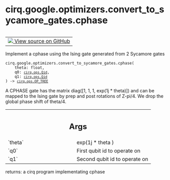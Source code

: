 <div itemscope itemtype="http://developers.google.com/ReferenceObject">
<meta itemprop="name" content="cirq.google.optimizers.convert_to_sycamore_gates.cphase" />
<meta itemprop="path" content="Stable" />
</div>

# cirq.google.optimizers.convert_to_sycamore_gates.cphase

<!-- Insert buttons and diff -->

<table class="tfo-notebook-buttons tfo-api" align="left">

<td>
  <a target="_blank" href="https://github.com/quantumlib/cirq/tree/master/cirq/google/optimizers/convert_to_sycamore_gates.py">
    <img src="https://www.tensorflow.org/images/GitHub-Mark-32px.png" />
    View source on GitHub
  </a>
</td>
</table>



Implement a cphase using the Ising gate generated from 2 Sycamore gates

<pre class="devsite-click-to-copy prettyprint lang-py tfo-signature-link">
<code>cirq.google.optimizers.convert_to_sycamore_gates.cphase(
    theta: float,
    q0: <a href="../../../../cirq/ops/Qid.md"><code>cirq.ops.Qid</code></a>,
    q1: <a href="../../../../cirq/ops/Qid.md"><code>cirq.ops.Qid</code></a>
) -> <a href="../../../../cirq/ops/OP_TREE.md"><code>cirq.ops.OP_TREE</code></a>
</code></pre>



<!-- Placeholder for "Used in" -->

A CPHASE gate has the matrix diag([1, 1, 1, exp(1j * theta)]) and can
be mapped to the Ising gate by prep and post rotations of Z-pi/4.
We drop the global phase shift of theta/4.

<!-- Tabular view -->
 <table class="responsive fixed orange">
<colgroup><col width="214px"><col></colgroup>
<tr><th colspan="2"><h2 class="add-link">Args</h2></th></tr>

<tr>
<td>
`theta`
</td>
<td>
exp(1j * theta )
</td>
</tr><tr>
<td>
`q0`
</td>
<td>
First qubit id to operate on
</td>
</tr><tr>
<td>
`q1`
</td>
<td>
Second qubit id to operate on
</td>
</tr>
</table>


returns:
    a cirq program implementating cphase